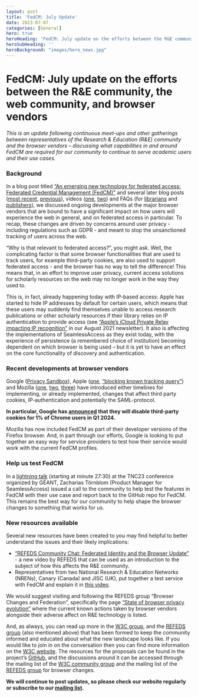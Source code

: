 ```yaml
---
layout: post
title: 'FedCM: July Update'
date: 2023-07-07
categories: [General]
hero: true
heroHeading: 'FedCM: July update on the efforts between the R&E community and browser vendors'
heroSubHeading: ''
heroBackground: "images/hero_news.jpg"
---
```



# FedCM: July update on the efforts between the R&E community, the web community, and browser vendors 



_This is an update following continuous meet-ups and other gatherings between representatives of the Research & Education (R&E) community and the browser vendors – discussing what capabilities in and around FedCM are required for our community to continue to serve academic users and their use cases._


<h3>Background</h3>

In a blog post titled [“An emerging new technology for federated access: Federated Credential Management (FedCM)”](https://seamlessaccess.org/posts/2023-02-20-fedcm/) and several later blog posts ([most recent](https://seamlessaccess.org/posts/2023-03-20-fedcm-postevent/), [previous](https://seamlessaccess.org/posts/2021-07-06-browserchanges/)), videos ([one](https://www.stm-assoc.org/events/web-browsers-privacy-and-your-publishing-platform-webinar/), [two](https://www.youtube.com/watch?v=NQNQ_sRPzHc)) and FAQs (for [librarians](https://seamlessaccess.org/learning-center/browser-faq-librarians/) and [publishers](https://seamlessaccess.org/learning-center/browser-faq-publishers/)), we discussed ongoing developments at the major browser vendors that are bound to have a significant impact on how users will experience the web in general, and on federated access in particular. To recap, these changes are driven by concerns around user privacy - including regulations such as GDPR - and meant to stop the unsanctioned tracking of users across the web.

“Why is that relevant to federated access?”, you might ask. Well, the complicating factor is that some browser functionalities that are used to track users, for example third-party cookies, are also used to support federated access - and the browser has no way to tell the difference! This means that, in an effort to improve user privacy, current access solutions for scholarly resources on the web may no longer work in the way they used to.

This is, in fact, already happening today with IP-based access: Apple has started to hide IP addresses by default for certain users, which means that these users may suddenly find themselves unable to access research publications or other scholarly resources if their library relies on IP authentication to provide access (see [“Apple’s iCloud Private Relay impacting IP recognition”](https://seamlessaccess.org/posts/2021-09-03-aug2021newsletter/) in our August 2021 newsletter). It also is affecting the implementations of SeamlessAccess as they exist today, with the experience of persistence (a remembered choice of institution) becoming dependent on which browser is being used – but it is yet to have an effect on the core functionality of discovery and authentication.



<h3>Recent developments at browser vendors
</h3>

Google ([Privacy Sandbox](https://privacysandbox.com/news/the-next-stages-of-privacy-sandbox-general-availability)), Apple ([one](https://www.apple.com/newsroom/2021/06/apple-advances-its-privacy-leadership-with-ios-15-ipados-15-macos-monterey-and-watchos-8/), [“blocking known tracking query”](https://developer.apple.com/documentation/safari-release-notes/safari-17-release-notes#Private-Browsing)) and Mozilla ([one](https://blog.mozilla.org/en/mozilla/firefox-rolls-out-total-cookie-protection-by-default-to-all-users-worldwide/), [two](https://groups.google.com/a/mozilla.org/g/dev-platform/c/ncmUwK1uO98/m/COhPA4ZrAAAJ), [three](https://support.mozilla.org/en-US/kb/enhanced-tracking-protection-firefox-desktop)) have introduced either timelines for implementing, or already implemented, changes that affect third party cookies, IP-authentication and potentially the SAML-protocol.

**In particular, Google has [announced](https://techcrunch.com/2023/05/18/google-will-disable-third-party-cookies-for-1-of-chrome-users-in-q1-2024/) that they will disable third-party cookies for 1% of Chrome users in Q1 2024.**

Mozilla has now included FedCM as part of their developer versions of the Firefox browser. And, in part through our efforts, Google is looking to put together an easy way for service providers to test how their service would work with the current FedCM profiles.


<h3>Help us test FedCM</h3>

In a [lightning talk](https://tnc23.geant.org/recordings/?session=s274) (starting at minute 27:30) at the TNC23 conference organized by GÉANT, Zacharias Törnblom (Product Manager for SeamlessAccess) issued a call to the community to help test the features in FedCM with their use case and report back to the GitHub repo for FedCM. This remains the best way for our community to help shape the browser changes to something that works for us. 


<h3>New resources available</h3>
Several new resources have been created to you may find helpful to better understand the issues and their likely implications:

* [“REFEDS Community Chat: Federated Identity and the Browser Update”](https://youtu.be/7L4Atm9FEBw) - a new video by REFEDS that can be used as an introduction to the subject of how this affects the R&E community. 
* Representatives from two National Research & Education Networks (NRENs), Canary (Canada) and JISC (UK), put together a test service with FedCM and explain it in [this video](https://1drv.ms/v/s!As-EAz5cVj8XgZNNewYG55DrDMm3Iw?e=UxZdMT).

We would suggest visiting and following the REFEDS group “Browser Changes and Federation”, specifically the page [“State of browser privacy evolution”](https://wiki.refeds.org/display/GROUPS/State+of+browser+privacy+evolution) where the current known actions taken by browser vendors alongside their adverse affect on R&E technology is listed.

And, as always, you can read up more in the [W3C group](https://www.w3.org/groups/cg/fed-id/), and the [REFEDS group](https://wiki.refeds.org/display/GROUPS/Browser+Changes+and+Federation) (also mentioned above) that has been formed to keep the community informed and educated about what the new landscape looks like. If you would like to join in on the conversation then you can find more information on the [W3C website](https://www.w3.org/groups/cg/fed-id/). The resources for the proposals can be found in the project’s [GitHub](https://github.com/fedidcg), and the discussions around it can be accessed through the mailing list of the [W3C community group](https://www.w3.org/community/fed-id/) and the mailing list of the [REFEDS group](https://wiki.refeds.org/display/GROUPS/Browser+Changes+and+Federation) for browser changes.



**We will continue to post updates, so please check our website regularly or subscribe to our [mailing list](https://seamlessaccess.org/contact/).**
